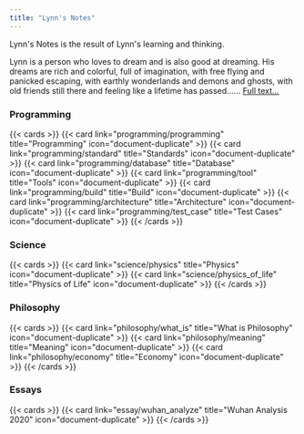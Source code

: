 ```yaml
---
title: "Lynn's Notes"
---
```


Lynn's Notes is the result of Lynn's learning and thinking.

Lynn is a person who loves to dream and is also good at dreaming. His dreams are rich and colorful, full of imagination, with free flying and panicked escaping, with earthly wonderlands and demons and ghosts, with old friends still there and feeling like a lifetime has passed...... [Full text...](./about)

### Programming

{{< cards >}}
{{< card link="programming/programming" title="Programming" icon="document-duplicate" >}}
{{< card link="programming/standard" title="Standards" icon="document-duplicate" >}}
{{< card link="programming/database" title="Database" icon="document-duplicate" >}}
{{< card link="programming/tool" title="Tools" icon="document-duplicate" >}}
{{< card link="programming/build" title="Build" icon="document-duplicate" >}}
{{< card link="programming/architecture" title="Architecture" icon="document-duplicate" >}}
{{< card link="programming/test_case" title="Test Cases" icon="document-duplicate" >}}
{{< /cards >}}

### Science

{{< cards >}}
{{< card link="science/physics" title="Physics" icon="document-duplicate" >}}
{{< card link="science/physics_of_life" title="Physics of Life" icon="document-duplicate" >}}
{{< /cards >}}

### Philosophy

{{< cards >}}
{{< card link="philosophy/what_is" title="What is Philosophy" icon="document-duplicate" >}}
{{< card link="philosophy/meaning" title="Meaning" icon="document-duplicate" >}}
{{< card link="philosophy/economy" title="Economy" icon="document-duplicate" >}}
{{< /cards >}}

### Essays

{{< cards >}}
{{< card link="essay/wuhan_analyze" title="Wuhan Analysis 2020" icon="document-duplicate" >}}
{{< /cards >}}
